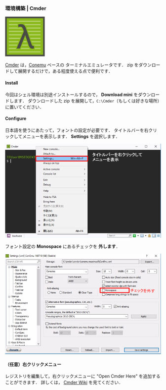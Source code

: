 ### 環境構築 | Cmder

[![](./imgs/cmder_logo.png)](http://cmder.net/)

[Cmder](http://cmder.net/) は，[Conemu](https://conemu.github.io/) ベースの
ターミナルエミュレータです．
zip をダウンロードして展開するだけで，ある程度使える点で便利です．

#### Install

今回はシェル環境は別途インストールするので， **Download mini** をダウンロードします．
ダウンロードした zip を展開して，`C:\Cmder`（もしくは好きな場所）に置いてください．

#### Configure

日本語を使うにあたって，フォントの設定が必要です．
タイトルバーを右クリックしてメニューを表示します．
**Settings** を選択します．

![](./imgs/cmder_menu.png)

フォント設定の **Monospace** にあるチェックを **外します**．

![](./imgs/cmder_fonts.png)

#### （任意）右クリックメニュー

レジストリを編集して，右クリックメニューに "Open Cmder Here" を追加することができます．
詳しくは， [Cmder Wiki] を見てください．

[Cmder Wiki]: https://github.com/cmderdev/cmder/wiki/%5BWindows%5D-%22Open-Cmder-Here%22-in-context-menu
